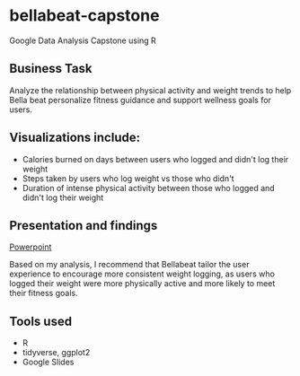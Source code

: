 # bellabeat-capstone
Google Data Analysis Capstone using R

## Business Task
Analyze the relationship between physical activity and weight trends to help Bella beat personalize fitness guidance and support wellness goals for users.

## Visualizations include: 
- Calories burned on days between users who logged and didn't log their weight
- Steps taken by users who log weight vs those who didn't
- Duration of intense physical activity between those who logged and didn't log their weight

## Presentation and findings
[Powerpoint](./https://docs.google.com/presentation/d/1MCfZBCSk3EIMnsgGrMGrtF-C6EHfO80BE4vOOS4lurk/edit?usp=sharing)

Based on my analysis, I recommend that Bellabeat tailor the user experience to encourage more consistent weight logging, as users who logged their weight were more physically active and more likely to meet their fitness goals. 

## Tools used
- R
- tidyverse, ggplot2
- Google Slides
